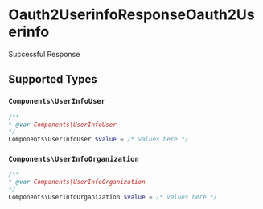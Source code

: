 # Oauth2UserinfoResponseOauth2Userinfo

Successful Response


## Supported Types

### `Components\UserInfoUser`

```php
/**
* @var Components\UserInfoUser
*/
Components\UserInfoUser $value = /* values here */
```

### `Components\UserInfoOrganization`

```php
/**
* @var Components\UserInfoOrganization
*/
Components\UserInfoOrganization $value = /* values here */
```

